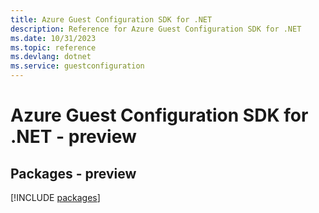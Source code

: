 ```yaml
---
title: Azure Guest Configuration SDK for .NET
description: Reference for Azure Guest Configuration SDK for .NET
ms.date: 10/31/2023
ms.topic: reference
ms.devlang: dotnet
ms.service: guestconfiguration
---
```

# Azure Guest Configuration SDK for .NET - preview
## Packages - preview
[!INCLUDE [packages](guest-configuration-index.md)]